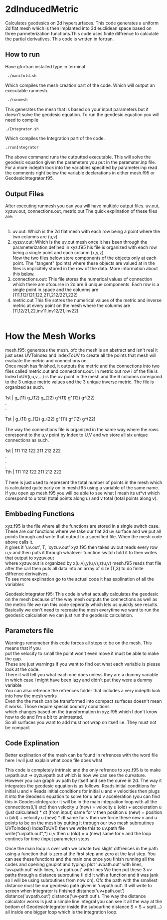 # 2dInducedMetric
 Calculates geodesics on 2d hypersurfaces. This code generates a uniform 2d flat mesh which is then implanted into 3d euclidean space based on three parmeterization functions.This code uses finite diffrence to calculate the partial derivatives. This code is written in fortran.
## How to run 
 Have gfortran installed
 type in terminal 
```bash
 ./manifold.sh
```
Which compiles the mesh creation part of the code. Which will output an executable runmesh.
```bash
 ./runmesh
```
 This generates the mesh that is based on your input parameters but it doesn't
 solve the geodesic equation.
 To run the geodesic equation you will need to compile
 ```bash
 ./Integrator.sh
 ```
 Which compiles the Integration part of the code.
 ```bash
 ./runIntegrator
 ```
 The above command runs the outputted executable.
 This will solve the geodesic equation given the parameters you put in the paramater.inp file.
 For a more indepth look into the variables specified by parameter.inp read the comments right
 below the variable declerations in either mesh.f95 or GeodesicIntegrator.f95.
## Output Files
 After executing runmesh you can you will have multiple output files.
 uv.out, xyzuv.out, connections.out, metric.out
 The quick explination of these files are: <br/> <br/>
   1. uv.out: Which is the 2d flat mesh with each row being a point where the two columns are (u,v) <br/>
   2. xyzuv.out: Which is the uv.out mesh once it has been through the parameterization defined in xyz.f95 his file is organized with each row being a single point and each colunm (x,y,z)  <br/>
 Now the two files below store components of the objects only at each point. The "tangent" (points) where these objects are valued at in the files is implicitely stored in the row of the data. More information about this [below](https://github.com/joko100200/2dInducedMetric?tab=readme-ov-file#how-the-mesh-works).  <br/>
   3. connections.out: This file stores the numerical values of connection which there are ofcourse in 2d are 6 unique components. Each row is a single point in space and the colunms are (111,112/121,122,211,212/221,222) <br/>
   4. metric.out This file sotres the numerical values of the metric and inverse metric at every point on the mesh where the colunms are (11,12/21,22,inv11,inv12/21,inv22)<br/><br/>
 # How the Mesh Works
mesh.f95: generates the mesh. ofc the mesh is an abstract and isn't real it just uses UVToIndex and IndexToUV to create all the points
that mesh will evaluate the metric and connections on. <br/>
Once mesh has finished, it outputs the metric and the connections into two files called metric.out and connections.out.
In metric.out row i of the file is IndexToUV(i,u,v,...) is the uv point in the mesh and the 6 columns corespond to the 3 unique metric values and the 3 unique inverse metric. The file is organized as such. <br/><br/>
 1st | g_(11) g_(12) g_(22) g^(11) g^(12) g^(22)<br/>
 .<br/>
 .<br/>
 .<br/>
 Tst | g_(11) g_(12) g_(22) g^(11) g^(12) g^(22)<br/><br/>
 The way the connections file is organized in the same way where the rows corespond to the u,v point by Index to U,V and we store all six unique connections as such.<br/>
 <br/>
 1st | 111 112 122 211 212 222 <br/>
 .<br/>
 .<br/>
 .<br/>
 Tth | 111 112 122 211 212 222<br/>
 <br/>
 T here is just used to represent the total number of points in the mesh which is calculated quite early on in mesh.f95 using a variable of the same name.<br/>
 If you open up mesh.f95 you will be able to see what I meah its ut*vt which corespond to u total (total points along u) and v total (total points along v).
 ## Embbeding Functions
 xyz.f95 is the file where all the functions are stored in a single switch case. These are our functions where we take our flat 2d uv surface and we put all points through and write that output to a specified file. When the mesh code above calls it.<br/>
 it gives it 'uv.out', T, 'xyzuv.out' xyz.f95 then takes uv.out reads every row u,v and then puts it through whatever function switch told it to then writes that output to xyzuv.out<br/>
 where xyzuv.out is organized by x(u,v),y(u,v),z(u,v) mesh.f95 reads that file after the call then puts all data into an array of size (T,3) to do finite diffrence derivatives.<br/>
 To see more explination go to the actual code it has explination of all the variables<br/>
 
 GeodesicIntegrator.f95: This code is what actually calculates the geodesic on the mesh because of the way mesh outputs the connections as well as the metric file we run this code seperatly which
 lets us quickly see results. Basically we don't need to recreate the mesh everytime we want to run the geodesic calculation we can just run the geodesic calculation.<br/>
 
## Parameters file
 Warnings rememeber this code forces all steps to be on the mesh. This means that if you<br/>
 put the velocity to small the point won't even move it must be able to make the gap.<br/>
 These are just warnings if you want to find out what each variable is please look at the code.<br/>
 There it will tell you what each one does unless they are a dummy variable in which case I might have been lazy and didn't put they were a dummy variable<br/>
 You can also refrence the refrences folder that includes a very indepth look into how the mesh works<br/>
 Even tho the mesh can be transformed into compact surfaces doesn't mean it works. Those require special boundry conditions<br/>
 which changes based on the transformation in xyz.f95 which I don't know how to do and I'm a bit to unintrested.<br/>
 So all surfaces you want to add must not wrap on itself i.e. They must not be compact<br/>

## Code Explination
 Better explination of the mesh can be found in refrences with the word file here I will just explain what code file does what

 
 This code is completely intrinsic and the only refrence to xyz.f95 is to make uvpath.out -> xyzuvpath.out which is how we can see the curvature. However you can graph uv.path by itself and see the curve
 in 2d. The way it integrates the geodesic equation is as follows:
 Reads initial conditions for initial u and v
 Reads initial conditions for initial u and v velocities
 then plugs it into the Geodesic equation to solve for u and v acceleration (you can find this in GeodesicIntegrator it will be in the main integration loop with all the connections(i,1) etc)
 then velocity u (new) = velocity u (old) + acceleration u (just calculated) * dt (from input)
 same for v
 then position u (new) = position u (old) + velocity u (new) * dt
 same for v
 then we force these new v and u points to be on the mesh by putting it through our two mesh subroutines
 UVToIndex()
 IndexToUV()
 then we write this to uv.path file write("uvpath.out",*) u,v
 then u (old) = u (new)
 same for v
 and the loop contines for time (input parameter) steps
 
 Once the main loop is over with we create two slight diffrences in the path using a function that is zero at the first step and zero at the last step.
 You can see these functions and the main one once you finish running all the codes and opening gnuplot and typing:
 plot 'uvpath.out' with lines, 'uv+path.out' with lines, 'uv-path.out' with lines
 We then put these 3 uv paths through a distance subroutine (I did it with a function and it was jank so I will be using subroutines from now on). Ofc the path with the smallest distance must be
 our geodesic path given in 'uvpath.out'. It will write to screen when Integrator is finished distance('uv+path.out') distance('uvpath.out') distance('uv-path.out'). The way the distance calculator works
 Is just a simple line integral you can see it all the way at the bottom of GeodesicIntegrator inside the subourtine distance S = S + sqrt(...) all inside one bigger loop which is the integration loop.

